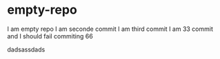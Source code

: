 # empty-repo
I am empty repo
I am seconde commit
I am third commit
I am 33 commit and I should fail
commiting 66

dadsassdads